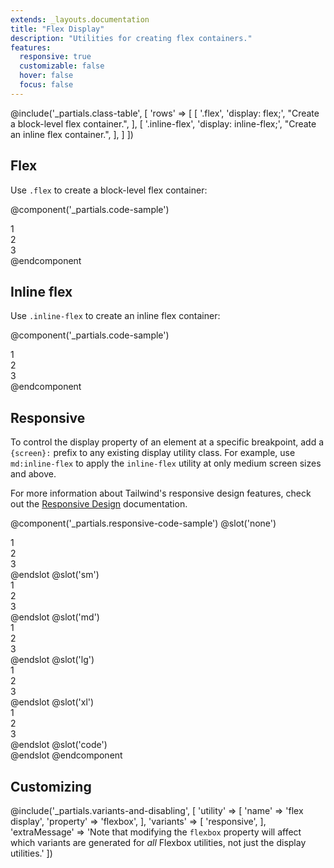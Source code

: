 ```yaml
---
extends: _layouts.documentation
title: "Flex Display"
description: "Utilities for creating flex containers."
features:
  responsive: true
  customizable: false
  hover: false
  focus: false
---
```


@include('_partials.class-table', [
  'rows' => [
    [
      '.flex',
      'display: flex;',
      "Create a block-level flex container.",
    ],
    [
      '.inline-flex',
      'display: inline-flex;',
      "Create an inline flex container.",
    ],
  ]
])

## Flex

Use `.flex` to create a block-level flex container:

@component('_partials.code-sample')
<div class="flex bg-grey-lighter">
  <div class="flex-1 text-grey-darker text-center bg-grey-light px-4 py-2 m-2">1</div>
  <div class="flex-1 text-grey-darker text-center bg-grey-light px-4 py-2 m-2">2</div>
  <div class="flex-1 text-grey-darker text-center bg-grey-light px-4 py-2 m-2">3</div>
</div>
@endcomponent

## Inline flex

Use `.inline-flex` to create an inline flex container:

@component('_partials.code-sample')
<div class="inline-flex bg-grey-lighter">
  <div class="flex-1 text-grey-darker text-center bg-grey-light px-4 py-2 m-2">1</div>
  <div class="flex-1 text-grey-darker text-center bg-grey-light px-4 py-2 m-2">2</div>
  <div class="flex-1 text-grey-darker text-center bg-grey-light px-4 py-2 m-2">3</div>
</div>
@endcomponent

## Responsive

To control the display property of an element at a specific breakpoint, add a `{screen}:` prefix to any existing display utility class. For example, use `md:inline-flex` to apply the `inline-flex` utility at only medium screen sizes and above.

For more information about Tailwind's responsive design features, check out the [Responsive Design](/docs/responsive-design) documentation.

@component('_partials.responsive-code-sample')
@slot('none')
<div class="flex bg-grey-lighter">
  <div class="flex-1 text-grey-darker text-center bg-grey-light px-4 py-2 m-2">1</div>
  <div class="flex-1 text-grey-darker text-center bg-grey-light px-4 py-2 m-2">2</div>
  <div class="flex-1 text-grey-darker text-center bg-grey-light px-4 py-2 m-2">3</div>
</div>
@endslot
@slot('sm')
<div class="inline-flex bg-grey-lighter">
  <div class="flex-1 text-grey-darker text-center bg-grey-light px-4 py-2 m-2">1</div>
  <div class="flex-1 text-grey-darker text-center bg-grey-light px-4 py-2 m-2">2</div>
  <div class="flex-1 text-grey-darker text-center bg-grey-light px-4 py-2 m-2">3</div>
</div>
@endslot
@slot('md')
<div class="block bg-grey-lighter">
  <div class="flex-1 text-grey-darker text-center bg-grey-light px-4 py-2 m-2">1</div>
  <div class="flex-1 text-grey-darker text-center bg-grey-light px-4 py-2 m-2">2</div>
  <div class="flex-1 text-grey-darker text-center bg-grey-light px-4 py-2 m-2">3</div>
</div>
@endslot
@slot('lg')
<div class="hidden bg-grey-lighter">
  <div class="flex-1 text-grey-darker text-center bg-grey-light px-4 py-2 m-2">1</div>
  <div class="flex-1 text-grey-darker text-center bg-grey-light px-4 py-2 m-2">2</div>
  <div class="flex-1 text-grey-darker text-center bg-grey-light px-4 py-2 m-2">3</div>
</div>
@endslot
@slot('xl')
<div class="flex bg-grey-lighter">
  <div class="flex-1 text-grey-darker text-center bg-grey-light px-4 py-2 m-2">1</div>
  <div class="flex-1 text-grey-darker text-center bg-grey-light px-4 py-2 m-2">2</div>
  <div class="flex-1 text-grey-darker text-center bg-grey-light px-4 py-2 m-2">3</div>
</div>
@endslot
@slot('code')
<div class="none:flex sm:inline-flex md:block lg:hidden xl:flex ...">
  <!-- ... -->
</div>
@endslot
@endcomponent

## Customizing

@include('_partials.variants-and-disabling', [
    'utility' => [
        'name' => 'flex display',
        'property' => 'flexbox',
    ],
    'variants' => [
        'responsive',
    ],
    'extraMessage' => 'Note that modifying the <code>flexbox</code> property will affect which variants are generated for <em>all</em> Flexbox utilities, not just the display utilities.'
])

